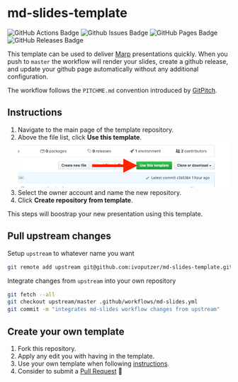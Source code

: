 # md-slides-template

![GitHub Actions Badge](https://img.shields.io/github/workflow/status/ivoputzer/md-slides-template/markdown%20slides/master?style=for-the-badge&logo=github)
![Github Issues Badge](https://img.shields.io/github/issues/ivoputzer/md-slides-template?style=for-the-badge&logo=github)
![GitHub Pages Badge](https://img.shields.io/static/v1?style=for-the-badge&label=page&message=online&color=success&logo=github)
![GitHub Releases Badge](https://img.shields.io/github/v/release/ivoputzer/md-slides-template?style=for-the-badge&logo=github)

This template can be used to deliver [Marp](https://marp.app) presentations quickly. When you push to `master` the workflow will render your slides, create a github release, and update your github page automatically without any additional configuration.

The workflow follows the `PITCHME.md` convention introduced by [GitPitch](https://gitpitch.com/docs/getting-started/pitchme/).

## Instructions
1. Navigate to the main page of the template repository.
2. Above the file list, click **Use this template**.
![](data/use-this-template.png)
3. Select the owner account and name the new repository.
4. Click **Create repository from template**.

This steps will boostrap your new presentation using this template.

## Pull upstream changes
Setup `upstream` to whatever name you want
```sh
git remote add upstream git@github.com:ivoputzer/md-slides-template.git
```

Integrate changes from `upstream` into your own repository
```sh
git fetch --all
git checkout upstream/master .github/workflows/md-slides.yml
git commit -m "integrates md-slides workflow changes from upstream"
```

## Create your own template
1. Fork this repository.
2. Apply any edit you with having in the template.
3. Use your own template when following [instructions](#Instructions).
4. Consider to submit a [Pull Request](https://help.github.com/en/github/collaborating-with-issues-and-pull-requests/about-pull-requests#about-pull-requests) 🎉
